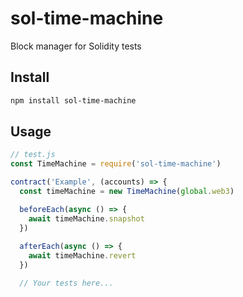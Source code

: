 # sol-time-machine
Block manager for Solidity tests

## Install
```bash
npm install sol-time-machine
```

## Usage
```js
// test.js
const TimeMachine = require('sol-time-machine')

contract('Example', (accounts) => {
  const timeMachine = new TimeMachine(global.web3)

  beforeEach(async () => {
    await timeMachine.snapshot
  })
  
  afterEach(async () => {
    await timeMachine.revert
  })

  // Your tests here...
```
